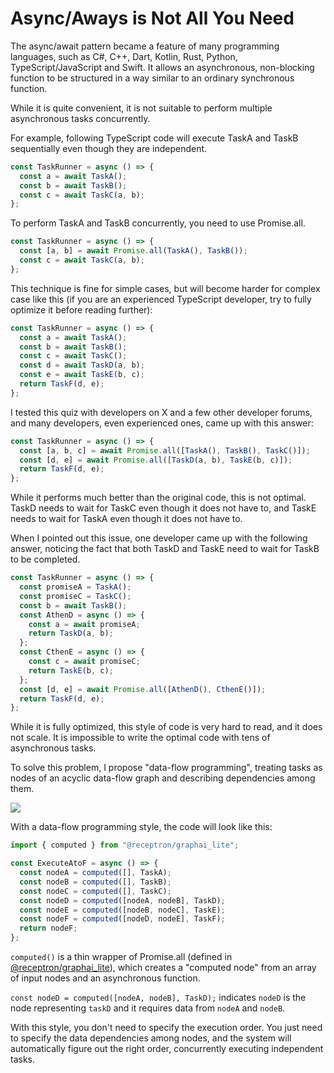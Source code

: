 # Async/Aways is Not All You Need

The async/await pattern became a feature of many programming languages, such as C#, C++, Dart, Kotlin, Rust, Python, TypeScript/JavaScript and Swift. It allows an asynchronous, non-blocking function to be structured in a way similar to an ordinary synchronous function.

While it is quite convenient, it is not suitable to perform multiple asynchronous tasks concurrently.

For example, following TypeScript code will execute TaskA and TaskB sequentially even though they are independent.

```typescript
const TaskRunner = async () => {
  const a = await TaskA();
  const b = await TaskB();
  const c = await TaskC(a, b);
};
```

To perform TaskA and TaskB concurrently, you need to use Promise.all.

```typescript
const TaskRunner = async () => {
  const [a, b] = await Promise.all(TaskA(), TaskB());
  const c = await TaskC(a, b);
};
```

This technique is fine for simple cases, but will become harder for complex case like this (if you are an experienced TypeScript developer, try to fully optimize it before reading further):

```typescript
const TaskRunner = async () => {
  const a = await TaskA();
  const b = await TaskB();
  const c = await TaskC();
  const d = await TaskD(a, b);
  const e = await TaskE(b, c);
  return TaskF(d, e);
};
```

I tested this quiz with developers on X and a few other developer forums, and many developers, even experienced ones, came up with this answer:

```typescript
const TaskRunner = async () => {
  const [a, b, c] = await Promise.all([TaskA(), TaskB(), TaskC()]);
  const [d, e] = await Promise.all([TaskD(a, b), TaskE(b, c)]);
  return TaskF(d, e);
};
```

While it performs much better than the original code, this is not optimal. TaskD needs to wait for TaskC even though it does not have to, and TaskE needs to wait for TaskA even though it does not have to.

When I pointed out this issue, one developer came up with the following answer, noticing the fact that both TaskD and TaskE need to wait for TaskB to be completed.

```typescript
const TaskRunner = async () => {
  const promiseA = TaskA();
  const promiseC = TaskC();
  const b = await TaskB();
  const AthenD = async () => {
    const a = await promiseA;
    return TaskD(a, b);
  };
  const CthenE = async () => {
    const c = await promiseC;
    return TaskE(b, c);
  };
  const [d, e] = await Promise.all([AthenD(), CthenE()]);
  return TaskF(d, e);
};
```

While it is fully optimized, this style of code is very hard to read, and it does not scale. It is impossible to write the optimal code with tens of asynchronous tasks.

To solve this problem, I propose "data-flow programming", treating tasks as nodes of an acyclic data-flow graph and describing dependencies among them.

![](/images/nodes.png)

With a data-flow programming style, the code will look like this:

```typescript
import { computed } from "@receptron/graphai_lite";

const ExecuteAtoF = async () => {
  const nodeA = computed([], TaskA);
  const nodeB = computed([], TaskB);
  const nodeC = computed([], TaskC);
  const nodeD = computed([nodeA, nodeB], TaskD);
  const nodeE = computed([nodeB, nodeC], TaskE);
  const nodeF = computed([nodeD, nodeE], TaskF);
  return nodeF;
};
```

`computed()` is a thin wrapper of Promise.all (defined in [@receptron/graphai_lite](https://github.com/receptron/graphai/tree/main/packages/lite#readme)), which creates a "computed node" from an array of input nodes and an asynchronous function.

`const nodeD = computed([nodeA, nodeB], TaskD);` indicates `nodeD` is the node representing `taskD` and it requires data from `nodeA` and `nodeB`.

With this style, you don't need to specify the execution order. You just need to specify the data dependencies among nodes, and the system will automatically figure out the right order, concurrently executing independent tasks.
